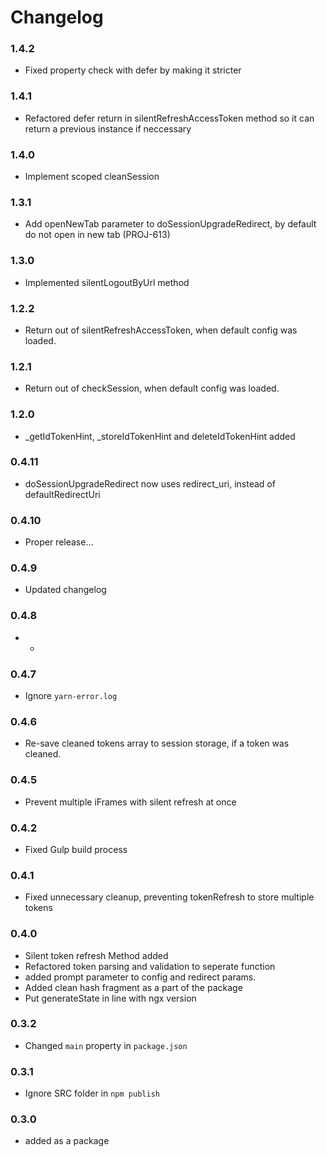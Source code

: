 # Changelog

### 1.4.2
* Fixed property check with defer by making it stricter

### 1.4.1

* Refactored defer return in silentRefreshAccessToken method so it can return a previous instance if neccessary


### 1.4.0

* Implement scoped cleanSession

### 1.3.1

* Add openNewTab parameter to doSessionUpgradeRedirect, by default do not open in new tab (PROJ-613)

### 1.3.0

* Implemented silentLogoutByUrl method

### 1.2.2

* Return out of silentRefreshAccessToken, when default config was loaded.

### 1.2.1

* Return out of checkSession, when default config was loaded.

### 1.2.0
* _getIdTokenHint, _storeIdTokenHint and deleteIdTokenHint added

### 0.4.11

* doSessionUpgradeRedirect now uses redirect_uri, instead of defaultRedirectUri

### 0.4.10

* Proper release&hellip;

### 0.4.9

* Updated changelog

### 0.4.8

* -

### 0.4.7

* Ignore `yarn-error.log` 

### 0.4.6

* Re-save cleaned tokens array to session storage, if a token was cleaned.

### 0.4.5

* Prevent multiple iFrames with silent refresh at once

### 0.4.2

* Fixed Gulp build process

### 0.4.1

* Fixed unnecessary cleanup, preventing tokenRefresh to store multiple tokens

### 0.4.0
* Silent token refresh Method added
* Refactored token parsing and validation to seperate function
* added prompt parameter to config and redirect params.
* Added clean hash fragment as a part of the package
* Put generateState in line with ngx version

### 0.3.2
* Changed `main` property in `package.json`

### 0.3.1
* Ignore SRC folder in `npm publish`

### 0.3.0
* added as a package
